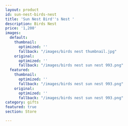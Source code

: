 ```yaml
---
layout: product
id: sun-nest-birds-nest
title: 'Sun Nest Bird''s Nest '
description: Birds Nest
price: '1,200'
images:
  default:
    thumbnail:
      optimized: ''
      fallback: "/images/birds nest thumbnail.jpg"
    original:
      optimized: ''
      fallback: "/images/birds nest sun nest 993.png"
  featured:
    thumbnail:
      optimized: ''
      fallback: "/images/birds nest sun nest 993.png"
    original:
      optimized: ''
      fallback: "/images/birds nest sun nest 993.png"
category: gifts
featured: true
section: Store

---
```

